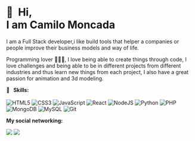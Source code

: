 🚀 &nbsp;Hi, <br/> I am Camilo Moncada
======
I am a Full Stack developer,i like build tools that helper a companies or people improve their business models and way of life.

Programming lover 👨🏻‍💻, I love being able to create things through code, I love challenges and being able to be in different projects from different industries and thus learn new things from each project, I also have a great passion for animation and 3d modeling.

 **🏅&nbsp;&nbsp;&nbsp;Skills:**
  </br>    
    <img src="https://img.shields.io/badge/html5-%23e34f26.svg?&style=for-the-badge&logo=html5&logoColor=white" alt="HTML5"/>
	<img src="https://img.shields.io/badge/css3-%233573b5.svg?&style=for-the-badge&logo=css3&logoColor=white" alt="CSS3"/>
	<img src="https://img.shields.io/badge/javascript%20-%23323330.svg?&style=for-the-badge&logo=javascript&logoColor=%23f7de1e" alt="JavaScript"/>
	<img src="https://img.shields.io/badge/react-%2300c4e6.svg?&style=for-the-badge&logo=react&logoColor=white" alt="React"/>
	<img src="https://img.shields.io/badge/node%2Ejs-%2362af43.svg?&style=for-the-badge&logo=node.js&logoColor=white" alt="NodeJS"/>
	<img src="https://img.shields.io/badge/python-%233a75a5.svg?&style=for-the-badge&logo=python&logoColor=white" alt="Python"/>
	<img src="https://img.shields.io/badge/php-%233353b5.svg?&style=for-the-badge&logo=php&logoColor=white" alt="PHP"/>
	<img src="https://img.shields.io/badge/mongodb-%2368a14a.svg?&style=for-the-badge&logo=mongodb&logoColor=white" alt="MongoDB"/>
	<img src="http://img.shields.io/badge/mysql-7353b5.svg?&style=for-the-badge&logo=mysql&logoColor=white" alt="MySQL"/>
	<img src="https://img.shields.io/badge/git-%23fc6d26.svg?&style=for-the-badge&logo=git&logoColor=white" alt="Git"/>

**My social networking:**

[<img src="https://img.shields.io/badge/twitter-%231DA1F2.svg?&style=for-the-badge&logo=twitter&logoColor=white"/>](https://twitter.com/camilo_mon1992/)
[<img src="https://img.shields.io/badge/linkedin-%230077B5.svg?&style=for-the-badge&logo=linkedin&logoColor=white"/>](https://www.linkedin.com/in/camilomoncada92/)

